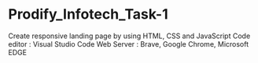 # Prodify_Infotech_Task-1
Create responsive landing page by using HTML, CSS and JavaScript
Code editor : Visual Studio Code
Web Server : Brave, Google Chrome, Microsoft EDGE
